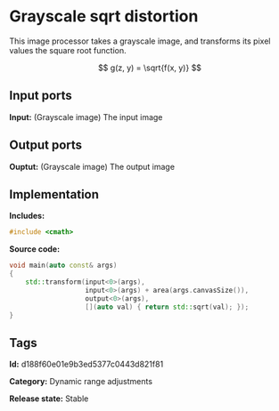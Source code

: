 # Grayscale sqrt distortion

This image processor takes a grayscale image, and transforms its pixel values the square root
function.

$$ g(z, y) = \sqrt{f(x, y)} $$

## Input ports

__Input:__ (Grayscale image) The input image

## Output ports

__Ouptut:__ (Grayscale image) The output image

## Implementation

__Includes:__

```c++
#include <cmath>
```

__Source code:__

```c++
void main(auto const& args)
{
	std::transform(input<0>(args),
	               input<0>(args) + area(args.canvasSize()),
	               output<0>(args),
	               [](auto val) { return std::sqrt(val); });
}
```

## Tags

__Id:__ d188f60e01e9b3ed5377c0443d821f81

__Category:__ Dynamic range adjustments

__Release state:__ Stable